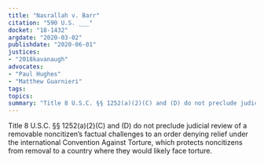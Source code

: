 ```yaml
---
title: "Nasrallah v. Barr"
citation: "590 U.S. ___"
docket: "18-1432"
argdate: "2020-03-02"
publishdate: "2020-06-01"
justices:
- "2018kavanaugh"
advocates:
- "Paul Hughes"
- "Matthew Guarnieri"
tags:
topics:
summary: "Title 8 U.S.C. §§ 1252(a)(2)(C) and (D) do not preclude judicial review of a removable noncitizen’s factual challenges to an order denying relief under the international Convention Against Torture, which protects noncitizens from removal to a country where they would likely face torture."
---
```

Title 8 U.S.C. §§ 1252(a)(2)(C) and (D) do not preclude judicial review of a removable noncitizen’s factual challenges to an order denying relief under the international Convention Against Torture, which protects noncitizens from removal to a country where they would likely face torture.
